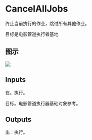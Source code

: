 # CancelAllJobs

终止当前执行的作业，跳过所有其他作业。

目标是电影管道执行者基地

## 图示

![]($-20221218-20081440.png)

## Inputs

在。执行。

目标。电影管道执行器基础对象参考。  

## Outputs

出：执行。
